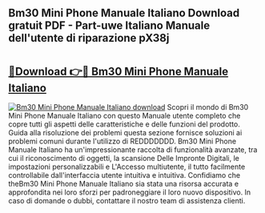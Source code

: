 ## Bm30 Mini Phone Manuale Italiano Download gratuit PDF - Part-uwe Italiano Manuale dell'utente di riparazione pX38j

# <h2><a href="http://dfh1lo2.blite.top/?on=Bm30+Mini+Phone+Manuale+Italiano">🔗Download 👉🔴 Bm30 Mini Phone Manuale Italiano</a></h2>

[![Bm30 Mini Phone Manuale Italiano download](https://i.imgur.com/lujVjoI.png)](http://dfh1lo2.blite.top/?on=Bm30+Mini+Phone+Manuale+Italiano)
Scopri il mondo di Bm30 Mini Phone Manuale Italiano con questo Manuale utente completo che copre tutti gli aspetti delle caratteristiche e delle funzioni del prodotto. Guida alla risoluzione dei problemi questa sezione fornisce soluzioni ai problemi comuni durante l'utilizzo di REDDDDDDD. Bm30 Mini Phone Manuale Italiano ha un'impressionante raccolta di funzionalità avanzate, tra cui il riconoscimento di oggetti, la scansione Delle Impronte Digitali, le impostazioni personalizzabili e L'Accesso multiutente, il tutto facilmente controllabile dall'interfaccia utente intuitiva e intuitiva. Confidiamo che theBm30 Mini Phone Manuale Italiano sia stata una risorsa accurata e approfondita nei loro sforzi per padroneggiare il loro nuovo dispositivo. In caso di domande o dubbi, contattare il nostro team di assistenza clienti.
